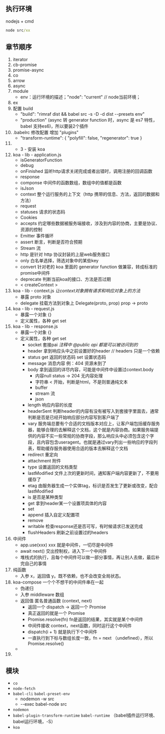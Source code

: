 ## 执行环境
nodejs + cmd

``` cmd
node src/xx
```

## 章节顺序
1. iterator
2. cb-promise
3. promise-async
4. co
5. arrow
6. async
7. module
    * env：运行环境的描述；"node": "current" // node当前环境；
8. ex
9. 配置 build
    * "build": "rimraf dist && babel src -s -D -d dist --presets env"
    * "production" (async 转 generator function 时，async 是 es7 特性，babel 支持es6)，所以要装2个插件
10. .babelrc 修改配置 增加 "plugins"
    * "transform-runtime": {
        "polyfill": false,
        "regenerator": true
      }
11. - 3 - 安装 koa
12. koa - lib - application.js
    * isGeneratorFunction
    * debug
    * onFinished 监听http请求关闭完成或者出错时，调用注册的回调函数
    * response
    * componse 中间件的函数数组，数组中的值都是函数
    * isJson
    * context 整个运行服务的上下文（http 携带的信息、方法，返回的数据和方法）
    * request
    * statuses 请求的状态码
    * Cookies
    * accepts 约定哪些数据被服务端接收，涉及到内容的协商，主要是协议、资源的控制
    * Emitter 事件循环
    * assert 断言，判断是否符合预期
    * Stream 流
    * http 是针对 http 协议封装的上层web服务接口
    * only 白名单选择，筛选对象中的某些key
    * convert 针对老的 koa 里面的 generator function 做兼容，转成标准的 promise中间件
    * deprecate 判断当前koa的接口、方法是否过期
    * < createContext >
13. koa - lib - context.js _让context对象拥有请求和响应对象上的方法_
    * 暴露 proto 对象
    * delegate 挂载方法到对象上  Delegate(proto, prop)  prop -> proto
14. koa - lib - request.js
    * 暴露一个对象 {}
    * 定义属性，各种 get set
15. koa - lib - response.js
    * 暴露一个对象 {}
    * 定义属性，各种 get set
        - socket 套接pai   _注释中 @public api 都是可以被访问到的_ 
        - header 拿到响应头中之前设置好的header // headers 只是一个依赖
        - status    get 返回的状态码 set 设置状态码
        - message 消息内容 例：404 资源未到了
        - body 拿到返回的详尽内容，可能是中间件中设置过context.body
            + 内容null  status -> 204 无内容处理
            + 字符串    < 开始，判断是html，不是则普通纯文本
            + buffer
            + stream 流
            + json
        - length 响应内容的长度
        - headerSent 判断header的内容有没有被写入到套接字里面去，通常判断是否是已经开始响应部分内容写到客户端了
        - vary  服务端总要有个合适的文档版本对应上，让客户端包括缓存服务器，能够合理的去解释这个文档，这个就是内容协商。如果服务端提供的内容不实一些常规的协商字段，那么响应头中必须包含这个字段，且内容包含useragent。也就是通过vary列出一些响应的字段列表，帮助缓存服务器使用合适的版本去解释这个文档
        - redirect 重定向
        - attachment 附件
        - type 设置返回的文档类型
        - lastModified 文件上次的更新时间，通知客户端内容更新了，不要用缓存了
        - etag 由服务器生成一个实体tag，标识是否发生了更新或改变，配合lastModified
        - is 是否是某种类型
        - get 拿到header某一个设置项具体的内容
        - set
        - append 插入自定义配置项
        - remove
        - writable 检查response还是否可写，有时候请求已发送完成
        - flushHeaders 刷新之前设置过的headers
16. 中间件
    * app.use(xxx)  xxx 就是中间件，一切尽是中间件
    * await next() 交出控制权，进入下一个中间件
    * 堆栈式的执行，且每个中间件可以做一部分事情，再让别人去做，最后补完自己的事情
17. 纯函数
    * 入参 x，返回值 y。既不依赖，也不会改变全局状态。
18. koa-compose 一个个不想干的中间件串在一起
    * 伪递归
    * 入参 middleware 数组
    * 返回值 匿名普通函数 (context, next)
        - 返回一个 dispatch  -> 返回一个 Promise
        - 真正返回的就是一个 Promise
        - Promise.resolve(fn) fn是返回的结果，其实就是某个中间件
        - 中间件接收 context，next函数，同时运行这个中间件
        - dispatch(i + 1) 就是执行下个中间件
        - 一直执行到下标与数组长度一致，fn = next （undefined），所以Promise.resolve()
    * 
19. 
    

## 模块
* `co`
* `node-fetch`
* `babel-cli` `babel-preset-env`  
    - nodemon -w src
    - --exec babel-node src
* `nodemon`
* `babel-plugin-transform-runtime` `babel-runtime` （babel插件运行环境、babel运行环境，-S）
* `koa`